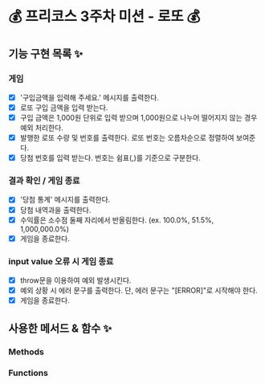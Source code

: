 # 💰 프리코스 3주차 미션 - 로또 💰

## 기능 구현 목록 ✨

### **게임**

- [x] '구입금액을 입력해 주세요.' 메시지를 출력한다.
- [x] 로또 구입 금액을 입력 받는다.
- [x] 구입 금액은 1,000원 단위로 입력 받으며 1,000원으로 나누어 떨어지지 않는 경우 예외 처리한다.
- [x] 발행한 로또 수량 및 번호를 출력한다. 로또 번호는 오름차순으로 정렬하여 보여준다.
- [x] 당첨 번호를 입력 받는다. 번호는 쉼표(,)를 기준으로 구분한다.

### **결과 확인 / 게임 종료**

- [x] '당첨 통계' 메시지를 출력한다.
- [x] 당첨 내역과을 출력한다.
- [x] 수익률은 소수점 둘째 자리에서 반올림한다. (ex. 100.0%, 51.5%, 1,000,000.0%)
- [x] 게임을 종료한다.

### **input value 오류 시 게임 종료**

- [x] throw문을 이용하여 예외 발생시킨다.
- [x] 예외 상황 시 에러 문구를 출력한다. 단, 에러 문구는 "[ERROR]"로 시작해야 한다.
- [x] 게임을 종료한다.

## 사용한 메서드 & 함수 ✨

### Methods

### Functions
